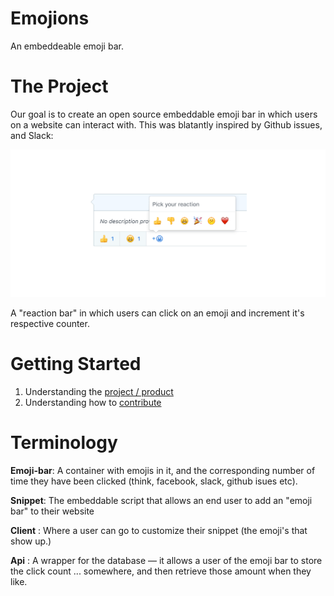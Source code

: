 # Emojions
An embeddeable emoji bar.

# The Project 
Our goal is to create an open source embeddable emoji bar in which users on a website can interact with. This was blatantly inspired by Github issues, and Slack:

![inspriation image](docs/images/inspiration.png)

A "reaction bar" in which users can click on an emoji and increment it's respective counter.

# Getting Started

1. Understanding the [project / product](https://github.com/the-heap/Emojions/issues/1)
2. Understanding how to [contribute](./CONTRIBUTING.md)

# Terminology

**Emoji-bar**: A container with emojis in it, and the corresponding number of time they have been clicked (think, facebook, slack, github isues etc).

**Snippet**: The embeddable script that allows an end user to add an "emoji bar" to their website

**Client** : Where a user can go to customize their snippet (the emoji's that show up.)

**Api** : A wrapper for the database — it allows a user of the emoji bar to store the click count ... somewhere, and then retrieve those amount when they like. 

